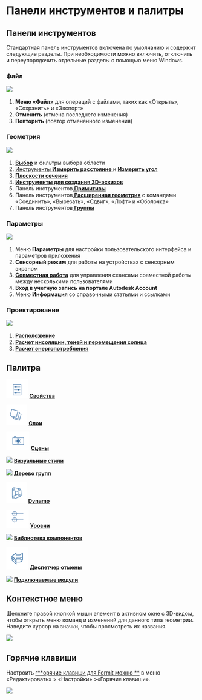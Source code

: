 # Панели инструментов и палитры

## Панели инструментов

Стандартная панель инструментов включена по умолчанию и содержит следующие разделы. При необходимости можно включить, отключить и переупорядочить отдельные разделы с помощью меню Windows.

### Файл

![](../.gitbook/assets/file\_icons.png)

1. **Меню «Файл»** для операций с файлами, таких как «Открыть», «Сохранить» и «Экспорт»
2. **Отменить** (отмена последнего изменения)
3. **Повторить** (повтор отмененного изменения)

### Геометрия

![](<../.gitbook/assets/geometry\_icons (1).png>)

1. [**Выбор**](https://windows.help.formit.autodesk.com/v/russian/tool-library/select-edge-face-or-object) и фильтры выбора области
2. [Инструменты **Измерить расстояние** ](../tool-library/measure-tool.md)и [**Измерить угол**](../tool-library/measure-angle-tool.md)
3. [**Плоскости сечения**](../tool-library/section-planes.md)
4. [**Инструменты для создания 3D-эскизов**](../formit-primer/part-i/3d-sketching.md)
5. Панель инструментов[ **Примитивы**](../tool-library/place-primitive-object.md)
6. Панель инструментов[ **Расширенная геометрия**](tool-bars.md) с командами «Соединить», «Вырезать», «Сдвиг», «Лофт» и «Оболочка»
7. Панель инструментов[ **Группы**](../tool-library/groups.md)

### Параметры

![](../.gitbook/assets/settings\_icons.png)

1. Меню **Параметры** для настройки пользовательского интерфейса и параметров приложения
2. **Сенсорный режим** для работы на устройствах с сенсорным экраном
3. [**Совместная работа**](../tool-library/collaboration.md) для управления сеансами совместной работы между несколькими пользователями
4. **Вход в учетную запись на портале Autodesk Account**
5. Меню **Информация** со справочными статьями и ссылками

### Проектирование

![](../.gitbook/assets/design\_icons.png)

1. [**Расположение** ](../tool-library/setting-location.md)
2. [**Расчет инсоляции, теней и перемещения солнца**](../tool-library/solar-analysis.md)
3. [**Расчет энергопотребления**](../tool-library/energy-analysis.md)

## Палитра

![](<../.gitbook/assets/properties (1).png>) [**Свойства**](https://windows.help.formit.autodesk.com/v/russian/tool-library/properties)

![](../.gitbook/assets/layers.png) [**Слои**](../tool-library/layers.md)

![](../.gitbook/assets/scenes.png) [**Сцены**](../tool-library/scenes.md)

![](../.gitbook/assets/visual\_styles.png) [**Визуальные стили**](../tool-library/visual-styles.md)

![](../.gitbook/assets/branch\_tree.png) [**Дерево групп**](../tool-library/groups-tree.md)

![](../.gitbook/assets/dynamo.png) [**Dynamo**](../tool-library/dynamo.md)

![](../.gitbook/assets/levels.png) [**Уровни**](../tool-library/levels-and-area.md)

![](../.gitbook/assets/content\_library.png) [**Библиотека компонентов**](../tool-library/content-library.md)

![](../.gitbook/assets/undo.png) [**Диспетчер отмены**](https://github.com/FormIt3D/autodesk-formit-360-windows-help/tree/c377e7b8a3b8e43e684321d0b7de867608d317a3/tool-library/undo-manager.md)

![](../.gitbook/assets/plugin\_img.png) [**Подключаемые модули**](https://windows.help.formit.autodesk.com/v/russian/tool-library/plug-ins)

## Контекстное меню

Щелкните правой кнопкой мыши элемент в активном окне с 3D-видом, чтобы открыть меню команд и изменений для данного типа геометрии. Наведите курсор на значки, чтобы просмотреть их названия.

![](../.gitbook/assets/wheel\_img.png)

## Горячие клавиши

Настроить [г**орячие клавиши для Formit можно **](../appendix/keyboard-shortcuts.md) в меню «Редактировать» > «Настройки» >«Горячие клавиши».

![](<../.gitbook/assets/shortcuts\_img (1).png>)
